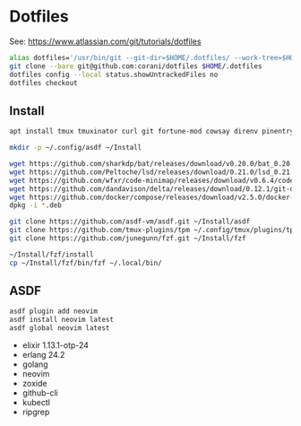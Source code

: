 # Dotfiles

See: https://www.atlassian.com/git/tutorials/dotfiles

```bash
alias dotfiles='/usr/bin/git --git-dir=$HOME/.dotfiles/ --work-tree=$HOME'
git clone --bare git@github.com:corani/dotfiles $HOME/.dotfiles
dotfiles config --local status.showUntrackedFiles no
dotfiles checkout
```

## Install

```bash
apt install tmux tmuxinator curl git fortune-mod cowsay direnv pinentry-tty tree htop mc

mkdir -p ~/.config/asdf ~/Install

wget https://github.com/sharkdp/bat/releases/download/v0.20.0/bat_0.20.0_amd64.deb
wget https://github.com/Peltoche/lsd/releases/download/0.21.0/lsd_0.21.0_amd64.deb
wget https://github.com/wfxr/code-minimap/releases/download/v0.6.4/code-minimap_0.6.4_amd64.deb
wget https://github.com/dandavison/delta/releases/download/0.12.1/git-delta_0.12.1_amd64.deb
wget https://github.com/docker/compose/releases/download/v2.5.0/docker-compose-linux-x86_64
dpkg -i *.deb

git clone https://github.com/asdf-vm/asdf.git ~/Install/asdf
git clone https://github.com/tmux-plugins/tpm ~/.config/tmux/plugins/tpm
git clone https://github.com/junegunn/fzf.git ~/Install/fzf

~/Install/fzf/install
cp ~/Install/fzf/bin/fzf ~/.local/bin/
```

## ASDF

```bash
asdf plugin add neovim
asdf install neovim latest
asdf global neovim latest
```

- elixir 1.13.1-otp-24
- erlang 24.2
- golang 
- neovim
- zoxide
- github-cli 
- kubectl
- ripgrep

